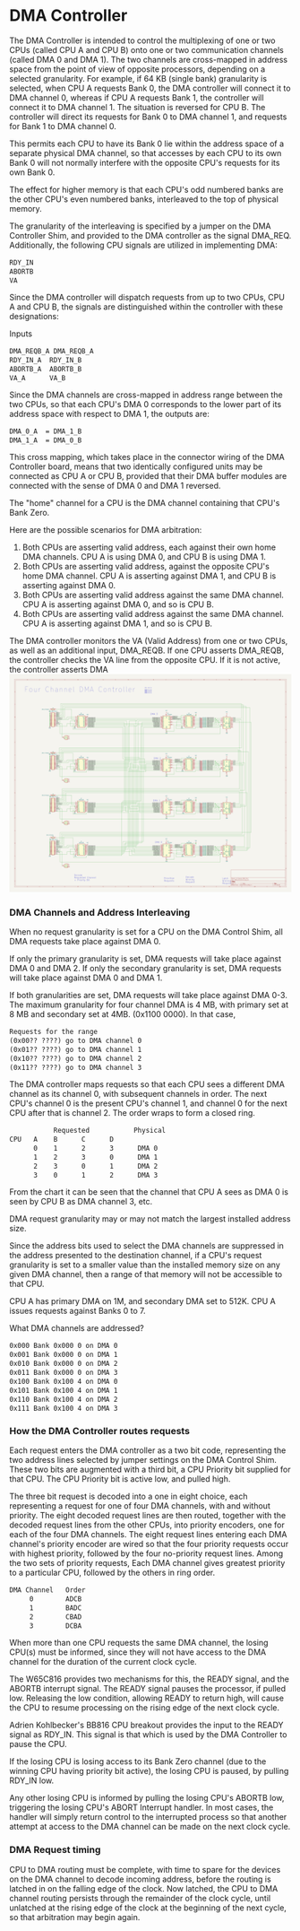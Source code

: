 
# DMA Controller

The DMA Controller is intended to control the multiplexing of one or two CPUs (called CPU A and CPU B) onto one or two communication channels (called DMA 0 and DMA 1). The two channels are cross-mapped in address space from the point of view of opposite processors, depending on a selected granularity. For example, if 64 KB (single bank) granularity is selected, when CPU A requests Bank 0, the DMA controller will connect it to DMA channel 0, whereas if CPU A requests Bank 1, the controller will connect it to DMA channel 1. The situation is reversed for CPU B. The controller will direct its requests for Bank 0 to DMA channel 1, and requests for Bank 1 to DMA channel 0.

This permits each CPU to have its Bank 0 lie within the address space of a separate physical DMA channel, so that accesses by each CPU to its own Bank 0 will not normally interfere with the opposite CPU's requests for its own Bank 0.

The effect for higher memory is that each CPU's odd numbered banks are the other CPU's even numbered banks, interleaved to the top of physical memory.

The granularity of the interleaving is specified by a jumper on the DMA Controller Shim, and provided to the DMA controller as the signal DMA_REQ. Additionally, the following CPU signals are utilized in implementing DMA:
```
RDY_IN
ABORTB
VA
```
Since the DMA controller will dispatch requests from up to two CPUs, CPU A and CPU B, the signals are distinguished within the controller with these designations:

Inputs
```
DMA_REQB_A DMA_REQB_A
RDY_IN_A  RDY_IN_B
ABORTB_A  ABORTB_B
VA_A      VA_B
```
Since the DMA channels are cross-mapped in address range between the two CPUs, so that each CPU's DMA 0 corresponds to the lower part of its address space with respect to DMA 1, the outputs are:
```
DMA_0_A  = DMA_1_B
DMA_1_A  = DMA_0_B
```
This cross mapping, which takes place in the connector wiring of the DMA Controller board, means that two identically configured units may be connected as CPU A or CPU B, provided that their DMA buffer modules are connected with the sense of DMA 0 and DMA 1 reversed.

The "home" channel for a CPU is the DMA channel containing that CPU's Bank Zero.

Here are the possible scenarios for DMA arbitration:

1. Both CPUs are asserting valid address, each against their own home DMA channels. CPU A is using DMA 0, and CPU B is using DMA 1.
2. Both CPUs are asserting valid address, against the opposite CPU's home DMA channel. CPU A is asserting against DMA 1, and CPU B is asserting against DMA 0.
3. Both CPUs are asserting valid address against the same DMA channel. CPU A is asserting against DMA 0, and so is CPU B.
4. Both CPUs are asserting valid address against the same DMA channel. CPU A is asserting against DMA 1, and so is CPU B.


The DMA controller monitors the VA (Valid Address) from one or two CPUs, as well as an additional input, DMA_REQB. If one CPU asserts DMA_REQB, the controller checks the VA line from the opposite CPU. If it is not active, the controller asserts DMA
![DMA Controller](schematics/Vega816-4%20Channel%20DMA%20Ctrl.svg)


### DMA Channels and Address Interleaving

When no request granularity is set for a CPU on the DMA Control Shim, all DMA requests take place against DMA 0.

If only the primary granularity is set, DMA requests will take place against DMA 0 and DMA 2.
If only the secondary granularity is set, DMA requests will take place against DMA 0 and DMA 1.

If both granularities are set, DMA requests will take place against DMA 0-3. The maximum granularity for four channel DMA is 4 MB, with primary set at 8 MB and secondary set at 4MB. (0x1100 0000). In that case,

```
Requests for the range 
(0x00?? ????) go to DMA channel 0
(0x01?? ????) go to DMA channel 1
(0x10?? ????) go to DMA channel 2
(0x11?? ????) go to DMA channel 3
```

The DMA controller maps requests so that each CPU sees a different DMA channel as its channel 0, with subsequent channels in order. The next CPU's channel 0 is the present CPU's channel 1, and channel 0 for the next CPU after that is channel 2. The order wraps to form a closed ring.

```
           Requested           Physical
CPU   A    B      C      D
      0    1      2      3      DMA 0
      1    2      3      0      DMA 1
      2    3      0      1      DMA 2
      3    0      1      2      DMA 3
```

From the chart it can be seen that the channel that CPU A sees as DMA 0 is seen by CPU B as DMA channel 3, etc.


DMA request granularity may or may not match the largest installed address size.

Since the address bits used to select the DMA channels are suppressed in the address presented to the destination channel, if a CPU's request granularity is set to a smaller value than the installed memory size on any given DMA channel, then a range of that memory will not be accessible to that CPU.



CPU A has primary DMA on 1M, and secondary DMA set to 512K. 
CPU A issues requests against Banks 0 to 7.

What DMA channels are addressed?

```
0x000 Bank 0x000 0 on DMA 0
0x001 Bank 0x000 0 on DMA 1
0x010 Bank 0x000 0 on DMA 2
0x011 Bank 0x000 0 on DMA 3
0x100 Bank 0x100 4 on DMA 0
0x101 Bank 0x100 4 on DMA 1
0x110 Bank 0x100 4 on DMA 2
0x111 Bank 0x100 4 on DMA 3
```

### How the DMA Controller routes requests

Each request enters the DMA controller as a two bit code, representing the two address lines selected by jumper settings on the DMA Control Shim. These two bits are augmented with a third bit, a CPU Priority bit supplied for that CPU. The CPU Priority bit is active low, and pulled high. 

The three bit request is decoded into a one in eight choice, each representing a request for one of four DMA channels, with and without priority. The eight decoded request lines are then routed, together with the decoded request lines from the other CPUs, into priority encoders, one for each of the four DMA channels. The eight request lines entering each DMA channel's priority encoder are wired so that the four priority requests occur with highest priority, followed by the four no-priority request lines. Among the two sets of priority requests, Each DMA channel gives greatest priority to a particular CPU, followed by the others in ring order.

```
DMA Channel   Order
     0        ADCB                  
     1        BADC            
     2        CBAD
     3        DCBA            
```

When more than one CPU requests the same DMA channel, the losing CPU(s) must be informed, since they will not have access to the DMA channel for the duration of the current clock cycle. 

The W65C816 provides two mechanisms for this, the READY signal, and the ABORTB interrupt signal. The READY signal pauses the processor, if pulled low. Releasing the low condition, allowing READY to return high, will cause the CPU to resume processing on the rising edge of the next clock cycle.

Adrien Kohlbecker's BB816 CPU breakout provides the input to the READY signal as RDY_IN. This signal is that which is used by the DMA Controller to pause the CPU.

If the losing CPU is losing access to its Bank Zero channel (due to the winning CPU having priority bit active), the losing CPU is paused, by pulling RDY_IN low. 

Any other losing CPU is informed by pulling the losing CPU's ABORTB low, triggering the losing CPU's ABORT Interrupt handler. In most cases, the handler will simply return control to the interrupted process so that another attempt at access to the DMA channel can be made on the next clock cycle.


### DMA Request timing


CPU to DMA routing must be complete, with time to spare for the devices on the DMA channel to decode incoming address, before the routing is latched in on the falling edge of the clock. Now latched, the CPU to DMA channel routing persists through the remainder of the clock cycle, until unlatched at the rising edge of the clock at the beginning of the next cycle, so that arbitration may begin again.

